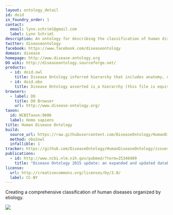 ```yaml
---
layout: ontology_detail
id: doid
in_foundry_order: 1
contact:
  email: lynn.schriml@gmail.com
  label: Lynn Schriml
description: An ontology for describing the classification of human diseases organized by etiology.
twitter: diseaseontology
facebook: https://www.facebook.com/diseaseontology
domain: disease
homepage: http://www.disease-ontology.org
DO wiki: http://diseaseontology.sourceforge.net/
products:
  - id: doid.owl  
    title: Disease Ontology inferred hierarchy that includes anatomy, cell of origin, infectious agent and phenotype axioms
  - id: doid.obo  
    title: Disease Ontology asserted is_a hierarchy (this file is equivalent to DO's previous HumanDO.obo file)
browsers:
  - label: DO
    title: DO Browser
    url: http://www.disease-ontology.org/
taxon:
  id: NCBITaxon:9606 
  label: Homo sapiens
title: Human Disease Ontology
build:
  source_url: https://raw.githubusercontent.com/DiseaseOntology/HumanDiseaseOntology/master/src/ontology/doid-non-classified.obo
  method: obo2owl
  infallible: 1
tracker: https://github.com/DiseaseOntology/HumanDiseaseOntology/issues
publications:
  - id: http://www.ncbi.nlm.nih.gov/pubmed/?term=25348409
    title: "Disease Ontology 2015 update: an expanded and updated database of human diseases for linking biomedical knowledge through disease data"
license:
  url: http://creativecommons.org/licenses/by/3.0/
  label: CC-BY
---
```


Creating a comprehensive classification of human diseases organized by etiology.

<img src="http://www.disease-ontology.org/media/images/DO_logo.jpg"/>

